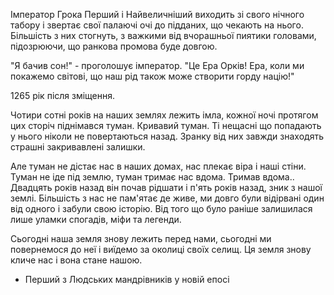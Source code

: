 
Імператор Грока Перший і Найвеличніший виходить зі свого нічного табору і звертає свої палаючі очі до підданих, що чекають на нього. Більшість з них стогнуть, з важкими від вчорашньої пиятики головами, підозрюючи, що ранкова промова буде довгою. 

"Я бачив сон!" - проголошує імператор. "Це Ера Орків! Ера, коли ми покажемо світові, що наш рід також може створити горду націю!"


1265 рік після зміщення.

Чотири сотні років на наших землях лежить імла, кожної ночі протягом цих сторіч піднімався туман. Кривавий туман. Ті нещасні що попадають у нього ніколи не повертаються назад. Зранку від них завжди знаходять страшні закривавлені залишки.

Але туман не дістає нас в наших домах, нас плекає віра і наші стіни. Туман не іде під землю, туман тримає нас вдома. Тримав вдома..
Двадцять років назад він почав рідшати і п'ять років назад, зник з нашої землі. Більшість з нас не пам'ятає де живе, ми довго були відірвані один від одного і забули свою історію. Від того що було раніше залишилася лише уламки спогадів, міфи та легенди.

Сьогодні наша земля знову лежить перед нами, сьогодні ми повернемося до неї і виїдемо за околиці своїх селищ. Ця земля знову кличе нас і вона стане нашою.

- Перший з Людських мандрівників у новій епосі